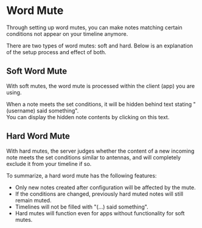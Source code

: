 # Word Mute

Through setting up word mutes, you can make notes matching certain conditions not appear on your timeline anymore.

There are two types of word mutes: soft and hard. Below is an explanation of the setup process and effect of both.

## Soft Word Mute

With soft mutes, the word mute is processed within the client (app) you are using.

When a note meets the set conditions, it will be hidden behind text stating "(username) said something".  
You can display the hidden note contents by clicking on this text.

## Hard Word Mute

With hard mutes, the server judges whether the content of a new incoming note meets the set conditions similar to antennas, and will completely exclude it from your timeline if so.

To summarize, a hard word mute has the following features:

- Only new notes created after configuration will be affected by the mute.
- If the conditions are changed, previously hard muted notes will still remain muted.
- Timelines will not be filled with "(...) said something".
- Hard mutes will function even for apps without functionality for soft mutes.
